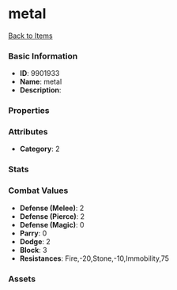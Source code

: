 # metal



[Back to Items](../items.md)

### Basic Information

- **ID**: 9901933
- **Name**: metal
- **Description**: 

### Properties


### Attributes

- **Category**: 2

### Stats


### Combat Values

- **Defense (Melee)**: 2
- **Defense (Pierce)**: 2
- **Defense (Magic)**: 0
- **Parry**: 0
- **Dodge**: 2
- **Block**: 3
- **Resistances**: Fire,-20,Stone,-10,Immobility,75

### Assets


